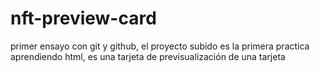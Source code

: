 # nft-preview-card
primer ensayo con git y github, el proyecto subido es la primera practica aprendiendo html, es una tarjeta de previsualización de una tarjeta
